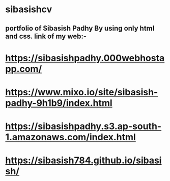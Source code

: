 # sibasishcv
portfolio of Sibasish Padhy 
By using only html and css.
link of my web:-
-------
# https://sibasishpadhy.000webhostapp.com/


# https://www.mixo.io/site/sibasish-padhy-9h1b9/index.html


# https://sibasishpadhy.s3.ap-south-1.amazonaws.com/index.html

# https://sibasish784.github.io/sibasish/
